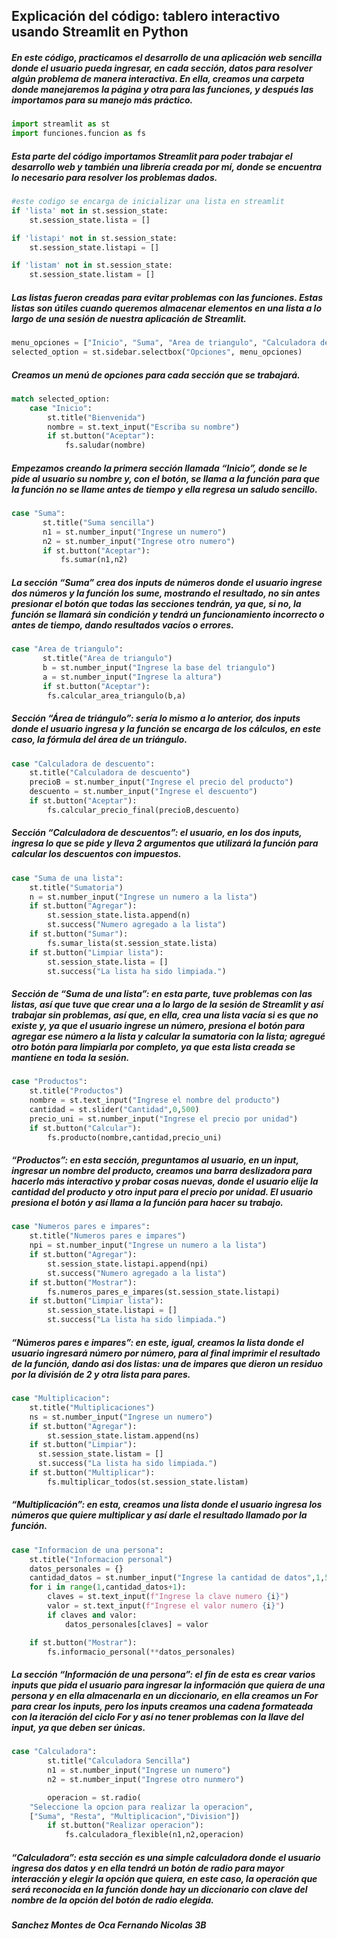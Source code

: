 ## Explicación del código: tablero interactivo usando Streamlit en Python

##### En este código, practicamos el desarrollo de una aplicación web sencilla donde el usuario pueda ingresar, en cada sección, datos para resolver algún problema de manera interactiva. En ella, creamos una carpeta donde manejaremos la página y otra para las funciones, y después las importamos para su manejo más práctico.

 
```python
import streamlit as st
import funciones.funcion as fs
```

##### Esta parte del código importamos Streamlit para poder trabajar el desarrollo web y también una librería creada por mí, donde se encuentra lo necesario para resolver los problemas dados.
```python
#este codigo se encarga de inicializar una lista en streamlit
if 'lista' not in st.session_state:
    st.session_state.lista = []

if 'listapi' not in st.session_state:
    st.session_state.listapi = []

if 'listam' not in st.session_state:
    st.session_state.listam = []
```

##### Las listas fueron creadas para evitar problemas con las funciones. Estas listas son útiles cuando queremos almacenar elementos en una lista a lo largo de una sesión de nuestra aplicación de Streamlit.

```python
menu_opciones = ["Inicio", "Suma", "Area de triangulo", "Calculadora de descuento","Suma de una lista", "Productos","Numeros pares e impares","Multiplicacion","Informacion de una persona","Calculadora","Acerca de"]
selected_option = st.sidebar.selectbox("Opciones", menu_opciones)
```

##### Creamos un menú de opciones para cada sección que se trabajará.
```python
match selected_option:
    case "Inicio":
        st.title("Bienvenida")
        nombre = st.text_input("Escriba su nombre")
        if st.button("Aceptar"):
            fs.saludar(nombre)
```

##### Empezamos creando la primera sección llamada “Inicio”, donde se le pide al usuario su nombre y, con el botón, se llama a la función para que la función no se llame antes de tiempo y ella regresa un saludo sencillo.
```python
case "Suma":
       st.title("Suma sencilla")
       n1 = st.number_input("Ingrese un numero")
       n2 = st.number_input("Ingrese otro numero")
       if st.button("Aceptar"):
           fs.sumar(n1,n2)
```

##### La sección “Suma” crea dos inputs de números donde el usuario ingrese dos números y la función los sume, mostrando el resultado, no sin antes presionar el botón que todas las secciones tendrán, ya que, si no, la función se llamará sin condición y tendrá un funcionamiento incorrecto o antes de tiempo, dando resultados vacíos o errores.
```python
case "Area de triangulo":
       st.title("Area de triangulo")
       b = st.number_input("Ingrese la base del triangulo")
       a = st.number_input("Ingrese la altura")
       if st.button("Aceptar"):
        fs.calcular_area_triangulo(b,a)
```

##### Sección “Área de triángulo”: sería lo mismo a lo anterior, dos inputs donde el usuario ingresa y la función se encarga de los cálculos, en este caso, la fórmula del área de un triángulo.
```python
case "Calculadora de descuento":
    st.title("Calculadora de descuento")
    precioB = st.number_input("Ingrese el precio del producto")
    descuento = st.number_input("Ingrese el descuento")
    if st.button("Aceptar"):
        fs.calcular_precio_final(precioB,descuento)
```

##### Sección “Calculadora de descuentos”: el usuario, en los dos inputs, ingresa lo que se pide y lleva 2 argumentos que utilizará la función para calcular los descuentos con impuestos.
```python
case "Suma de una lista":
    st.title("Sumatoria")
    n = st.number_input("Ingrese un numero a la lista")
    if st.button("Agregar"):
        st.session_state.lista.append(n)
        st.success("Numero agregado a la lista")
    if st.button("Sumar"):
        fs.sumar_lista(st.session_state.lista)
    if st.button("Limpiar lista"):
        st.session_state.lista = []
        st.success("La lista ha sido limpiada.")
```

##### Sección de “Suma de una lista”: en esta parte, tuve problemas con las listas, así que tuve que crear una a lo largo de la sesión de Streamlit y así trabajar sin problemas, así que, en ella, crea una lista vacía si es que no existe y, ya que el usuario ingrese un número, presiona el botón para agregar ese número a la lista y calcular la sumatoria con la lista; agregué otro botón para limpiarla por completo, ya que esta lista creada se mantiene en toda la sesión.
```python
case "Productos":
    st.title("Productos")
    nombre = st.text_input("Ingrese el nombre del producto")
    cantidad = st.slider("Cantidad",0,500)
    precio_uni = st.number_input("Ingrese el precio por unidad")
    if st.button("Calcular"):
        fs.producto(nombre,cantidad,precio_uni)
```

##### “Productos”: en esta sección, preguntamos al usuario, en un input, ingresar un nombre del producto, creamos una barra deslizadora para hacerlo más interactivo y probar cosas nuevas, donde el usuario elije la cantidad del producto y otro input para el precio por unidad. El usuario presiona el botón y así llama a la función para hacer su trabajo.

```python
case "Numeros pares e impares":
    st.title("Numeros pares e impares")
    npi = st.number_input("Ingrese un numero a la lista")
    if st.button("Agregar"):
        st.session_state.listapi.append(npi)
        st.success("Numero agregado a la lista")
    if st.button("Mostrar"):
        fs.numeros_pares_e_impares(st.session_state.listapi)
    if st.button("Limpiar lista"):
        st.session_state.listapi = []
        st.success("La lista ha sido limpiada.")
```

##### “Números pares e impares”: en este, igual, creamos la lista donde el usuario ingresará número por número, para al final imprimir el resultado de la función, dando asi dos listas: una de impares que dieron un residuo por la división de 2 y otra lista para pares.

```python
case "Multiplicacion":
    st.title("Multiplicaciones")
    ns = st.number_input("Ingrese un numero")
    if st.button("Agregar"):
        st.session_state.listam.append(ns)
    if st.button("Limpiar"):
      st.session_state.listam = []
      st.success("La lista ha sido limpiada.")
    if st.button("Multiplicar"):
        fs.multiplicar_todos(st.session_state.listam)
```


##### “Multiplicación”: en esta, creamos una lista donde el usuario ingresa los números que quiere multiplicar y así darle el resultado llamado por la función.

```python
case "Informacion de una persona":
    st.title("Informacion personal")
    datos_personales = {}
    cantidad_datos = st.number_input("Ingrese la cantidad de datos",1,50,1)
    for i in range(1,cantidad_datos+1):
        claves = st.text_input(f"Ingrese la clave numero {i}")
        valor = st.text_input(f"Ingrese el valor numero {i}")
        if claves and valor:
            datos_personales[claves] = valor

    if st.button("Mostrar"):
        fs.informacio_personal(**datos_personales)
```

##### La sección “Información de una persona”: el fin de esta es crear varios inputs que pida el usuario para ingresar la información que quiera de una persona y en ella almacenarla en un diccionario, en ella creamos un For para crear los inputs, pero los inputs creamos una cadena formateada con la iteración del ciclo For y así no tener problemas con la llave del input, ya que deben ser únicas.
```python
case "Calculadora":
        st.title("Calculadora Sencilla")
        n1 = st.number_input("Ingrese un numero")
        n2 = st.number_input("Ingrese otro nunmero")

        operacion = st.radio(
    "Seleccione la opcion para realizar la operacion",
    ["Suma", "Resta", "Multiplicacion","Division"])
        if st.button("Realizar operacion"):
            fs.calculadora_flexible(n1,n2,operacion)
```

##### “Calculadora”: esta sección es una simple calculadora donde el usuario ingresa dos datos y en ella tendrá un botón de radio para mayor interacción y elegir la opción que quiera, en este caso, la operación que será reconocida en la función donde hay un diccionario con clave del nombre de la opción del botón de radio elegida.

##### Sanchez Montes de Oca Fernando Nicolas 3B